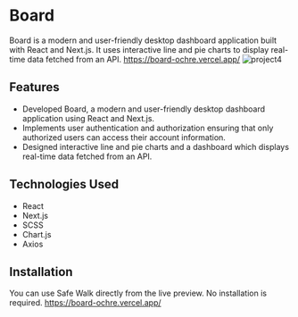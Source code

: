 # Board
Board is a modern and user-friendly desktop dashboard application built with React and Next.js. It uses interactive line and pie charts to display real-time data fetched from an API.
https://board-ochre.vercel.app/
![project4](https://user-images.githubusercontent.com/115478939/231057909-351f9450-13ff-442d-aa88-7f9858d4d843.png)

## Features
- Developed Board, a modern and user-friendly desktop dashboard application using React and Next.js.
- Implements user authentication and authorization ensuring that only authorized users can access their account
information.
- Designed interactive line and pie charts and a dashboard which displays real-time data fetched from an API.

## Technologies Used
- React
- Next.js
- SCSS
- Chart.js
- Axios

## Installation
You can use Safe Walk directly from the live preview. No installation is required. https://board-ochre.vercel.app/

